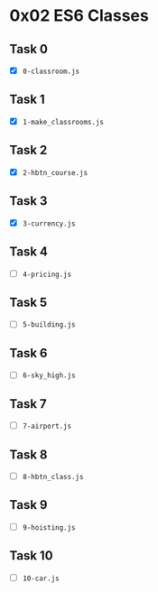 # 0x02 ES6 Classes

## Task 0

- [x] `0-classroom.js`

## Task 1

- [x] `1-make_classrooms.js`

## Task 2

- [x] `2-hbtn_course.js`

## Task 3

- [x] `3-currency.js`

## Task 4

- [ ] `4-pricing.js`

## Task 5

- [ ] `5-building.js`

## Task 6

- [ ] `6-sky_high.js`

## Task 7

- [ ] `7-airport.js`

## Task 8

- [ ] `8-hbtn_class.js`

## Task 9

- [ ] `9-hoisting.js`

## Task 10

- [ ] `10-car.js`
